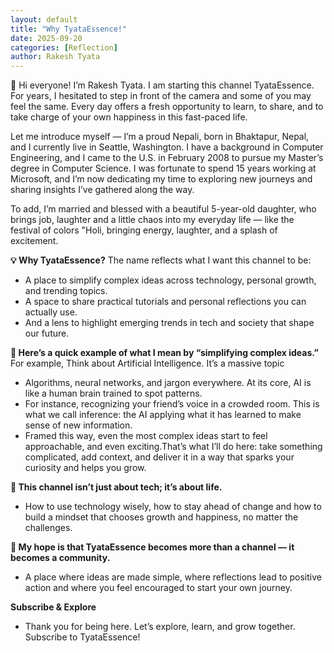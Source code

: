 ```yaml
---
layout: default
title: "Why TyataEssence!"
date: 2025-09-20
categories: [Reflection]
author: Rakesh Tyata
---
```


👋 Hi everyone! I’m Rakesh Tyata. I am starting this channel TyataEssence. For years, I hesitated to step in front of the camera and some of you may feel the same. Every day offers a fresh opportunity to learn, to share, and to take charge of your own happiness in this fast-paced life.

Let me introduce myself — I’m a proud Nepali, born in Bhaktapur, Nepal, and I currently live in Seattle, Washington. I have a background in Computer Engineering, and I came to the U.S. in February 2008 to pursue my Master’s degree in Computer Science. I was fortunate to spend 15 years working at Microsoft, and I’m now dedicating my time to exploring new journeys and sharing insights I’ve gathered along the way.

To add, I’m married and blessed with a beautiful 5-year-old daughter, who brings job, laughter and a little chaos into my everyday life — like the festival of colors "Holi, bringing energy, laughter, and a splash of excitement.

**💡 Why TyataEssence?**
The name reflects what I want this channel to be:

- A place to simplify complex ideas across technology, personal growth, and trending topics.
- A space to share practical tutorials and personal reflections you can actually use.
- And a lens to highlight emerging trends in tech and society that shape our future.

**📝 Here’s a quick example of what I mean by “simplifying complex ideas.”**
For example, Think about Artificial Intelligence. It’s a massive topic

- Algorithms, neural networks, and jargon everywhere. At its core, AI is like a human brain trained to spot patterns.
- For instance, recognizing your friend’s voice in a crowded room. This is what we call inference: the AI applying what it has learned to make sense of new information.
- Framed this way, even the most complex ideas start to feel approachable, and even exciting.That’s what I’ll do here: take something complicated, add context, and deliver it in a way that sparks your curiosity and helps you grow.

**🌱 This channel isn’t just about tech; it’s about life.**

- How to use technology wisely, how to stay ahead of change and how to build a mindset that chooses growth and happiness, no matter the challenges.

**🎯 My hope is that TyataEssence becomes more than a channel — it becomes a community.**

- A place where ideas are made simple, where reflections lead to positive action and where you feel encouraged to start your own journey.

**Subscribe & Explore**

- Thank you for being here. Let’s explore, learn, and grow together. Subscribe to TyataEssence!
